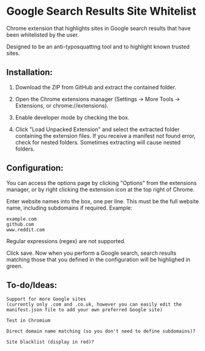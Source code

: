 # Google Search Results Site Whitelist
Chrome extension that highlights sites in Google search results that have been whitelisted by the user.

Designed to be an anti-typosquatting tool and to highlight known trusted sites.

## Installation:

1. Download the ZIP from GitHub and extract the contained folder.

2. Open the Chrome extensions manager (Settings -> More Tools -> Extensions, or chrome://extensions).

3. Enable developer mode by checking the box.

4. Click "Load Unpacked Extension" and select the extracted folder containing the extension files. If you receive a manifest not found error, check for nested folders. Sometimes extracting will cause nested folders.

## Configuration:

You can access the options page by clicking "Options" from the extensions manager, or by right clicking the extension icon at the top right of Chrome.

Enter website names into the box, one per line. This must be the full website name, including subdomains if required. Example:

    example.com
    github.com
    www.reddit.com
    
Regular expressions (regex) are not supported.
    
Click save. Now when you perform a Google search, search results matching those that you defined in the configuration will be highlighed in green.

## To-do/Ideas:

    Support for more Google sites
    (currently only .com and .co.uk, however you can easily edit the manifest.json file to add your own preferred Google site)
        
    Test in Chromium
    
    Direct domain name matching (so you don't need to define subdomains)?
    
    Site blacklist (display in red)?
